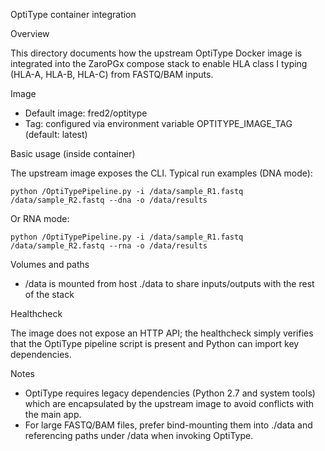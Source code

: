 OptiType container integration

Overview

This directory documents how the upstream OptiType Docker image is integrated into the ZaroPGx compose stack to enable HLA class I typing (HLA-A, HLA-B, HLA-C) from FASTQ/BAM inputs.

Image

- Default image: fred2/optitype
- Tag: configured via environment variable OPTITYPE_IMAGE_TAG (default: latest)

Basic usage (inside container)

The upstream image exposes the CLI. Typical run examples (DNA mode):

```
python /OptiTypePipeline.py -i /data/sample_R1.fastq /data/sample_R2.fastq --dna -o /data/results
```

Or RNA mode:

```
python /OptiTypePipeline.py -i /data/sample_R1.fastq /data/sample_R2.fastq --rna -o /data/results
```

Volumes and paths

- /data is mounted from host ./data to share inputs/outputs with the rest of the stack

Healthcheck

The image does not expose an HTTP API; the healthcheck simply verifies that the OptiType pipeline script is present and Python can import key dependencies.

Notes

- OptiType requires legacy dependencies (Python 2.7 and system tools) which are encapsulated by the upstream image to avoid conflicts with the main app.
- For large FASTQ/BAM files, prefer bind-mounting them into ./data and referencing paths under /data when invoking OptiType.


